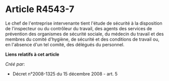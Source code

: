 # Article R4543-7

Le chef de l'entreprise intervenante tient l'étude de sécurité à la disposition de l'inspecteur ou du contrôleur du travail,
des agents des services de prévention des organismes de sécurité sociale, du médecin du travail et des membres du comité
d'hygiène, de sécurité et des conditions de travail ou, en l'absence d'un tel comité, des délégués du personnel.

**Liens relatifs à cet article**

_Créé par_:

  - Décret n°2008-1325 du 15 décembre 2008 - art. 5
